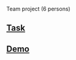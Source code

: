 Team project (6 persons)
## [Task](https://github.com/Sergej-Karyuhin/codejam-culture-portal)
## [Demo](https://mystifying-mayer-7c7388.netlify.com/)
